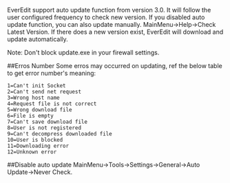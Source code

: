 EverEdit support auto update function from version 3.0. It will follow the user configured frequency to check new version. If you disabled auto update function, you can also update manually. MainMenu->Help->Check Latest Version. If there does a new version exist, EverEdit will download and update automatically.

Note: Don't block update.exe in your firewall settings.

##Erros Number
Some erros may occurred on updating, ref the below table to get error number's meaning:

```
1=Can't init Socket
2=Can't send net request
3=Wrong host name
4=Request file is not correct
5=Wrong download file
6=File is empty
7=Can't save download file
8=User is not registered
9=Can't decompress downloaded file
10=User is blocked
11=Downloading error
12=Unknown error
```

##Disable auto update
MainMenu->Tools->Settings->General->Auto Update->Never Check.
